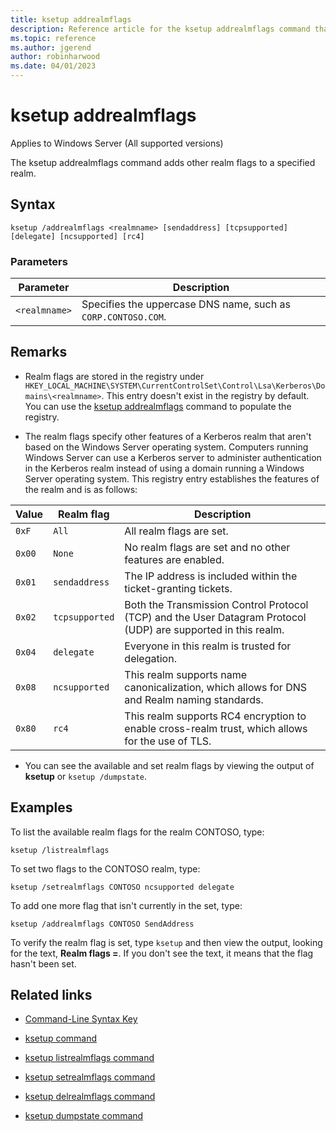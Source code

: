 ```yaml
---
title: ksetup addrealmflags
description: Reference article for the ksetup addrealmflags command that adds other realm flags to a specified realm.
ms.topic: reference
ms.author: jgerend
author: robinharwood
ms.date: 04/01/2023
---
```


# ksetup addrealmflags

Applies to Windows Server (All supported versions)

The ksetup addrealmflags command adds other realm flags to a specified realm.

## Syntax

```
ksetup /addrealmflags <realmname> [sendaddress] [tcpsupported] [delegate] [ncsupported] [rc4]
```

### Parameters

| Parameter | Description |
| --------- | ----------- |
| `<realmname>` | Specifies the uppercase DNS name, such as `CORP.CONTOSO.COM`. |

## Remarks

- Realm flags are stored in the registry under `HKEY_LOCAL_MACHINE\SYSTEM\CurrentControlSet\Control\Lsa\Kerberos\Domains\<realmname>`. This entry doesn't exist in the registry by default. You can use the [ksetup addrealmflags](ksetup-addrealmflags.md) command to populate the registry.

- The realm flags specify other features of a Kerberos realm that aren't based on the Windows Server operating system. Computers running Windows Server can use a Kerberos server to administer authentication in the Kerberos realm instead of using a domain running a Windows Server operating system. This registry entry establishes the features of the realm and is as follows:

| Value | Realm flag | Description |
| ----- | ---------- | ----------- |
| `0xF` | `All` | All realm flags are set. |
| `0x00` | `None` | No realm flags are set and no other features are enabled. |
| `0x01` | `sendaddress` | The IP address is included within the ticket-granting tickets. |
| `0x02` | `tcpsupported` | Both the Transmission Control Protocol (TCP) and the User Datagram Protocol (UDP) are supported in this realm. |
| `0x04` | `delegate` | Everyone in this realm is trusted for delegation. |
| `0x08` | `ncsupported` | This realm supports name canonicalization, which allows for DNS and Realm naming standards. |
| `0x80` | `rc4` | This realm supports RC4 encryption to enable cross-realm trust, which allows for the use of TLS. |

- You can see the available and set realm flags by viewing the output of **ksetup** or `ksetup /dumpstate`.

## Examples

To list the available realm flags for the realm CONTOSO, type:

```
ksetup /listrealmflags
```

To set two flags to the CONTOSO realm, type:

```
ksetup /setrealmflags CONTOSO ncsupported delegate
```

To add one more flag that isn't currently in the set, type:

```
ksetup /addrealmflags CONTOSO SendAddress
```

To verify the realm flag is set, type `ksetup` and then view the output, looking for the text, **Realm flags =**. If you don't see the text, it means that the flag hasn't been set.

## Related links

- [Command-Line Syntax Key](command-line-syntax-key.md)

- [ksetup command](ksetup.md)

- [ksetup listrealmflags command](ksetup-listrealmflags.md)

- [ksetup setrealmflags command](ksetup-setrealmflags.md)

- [ksetup delrealmflags command](ksetup-delrealmflags.md)

- [ksetup dumpstate command](ksetup-dumpstate.md)
